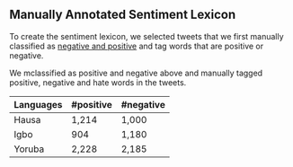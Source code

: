 ## Manually Annotated Sentiment Lexicon

To create the sentiment lexicon, we selected tweets that we first manually classified as [negative and positive](https://github.com/hausanlp/NaijaSenti/blob/main/sections/annotated_twitter_corpus.md) and tag words that are positive or negative. 

We mclassified as positive and negative above and manually tagged positive, negative and hate words in the tweets. 

| Languages | #positive | #negative| 
| --------- | -------- |  -------- | 
| Hausa  | 1,214  |   1,000	  | 
| Igbo  |  904 |  1,180 | 
| Yoruba  | 2,228  |  2,185  | 
